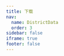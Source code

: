 ```yaml
---
title: 下载
nav:
  name: DistrictData
  order: 3
sidebar: false
iframe: true
footer: false
---
```


<code src="./demo/index.tsx"></code>
